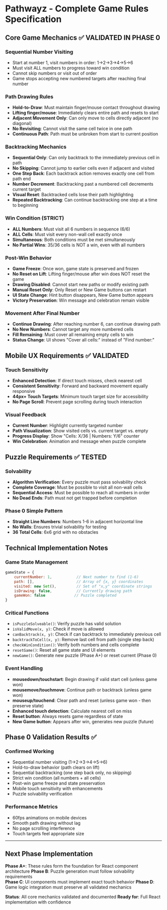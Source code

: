 # Pathwayz - Complete Game Rules Specification

## Core Game Mechanics ✅ VALIDATED IN PHASE 0

### **Sequential Number Visiting**
- Start at number 1, visit numbers in order: 1→2→3→4→5→6
- Must visit ALL numbers to progress toward win condition
- Cannot skip numbers or visit out of order
- Game stops accepting new numbered targets after reaching final number

### **Path Drawing Rules**
- **Hold-to-Draw**: Must maintain finger/mouse contact throughout drawing
- **Lifting finger/mouse**: Immediately clears entire path and resets to start
- **Adjacent Movement Only**: Can only move to cells directly adjacent (no diagonal)
- **No Revisiting**: Cannot visit the same cell twice in one path
- **Continuous Path**: Path must be unbroken from start to current position

### **Backtracking Mechanics**
- **Sequential Only**: Can only backtrack to the immediately previous cell in path
- **No Skipping**: Cannot jump to earlier cells even if adjacent and visited
- **One Step Back**: Each backtrack action removes exactly one cell from path end
- **Number Decrement**: Backtracking past a numbered cell decrements current target
- **Visual Reset**: Backtracked cells lose their path highlighting
- **Repeated Backtracking**: Can continue backtracking one step at a time to beginning

### **Win Condition (STRICT)**
- **ALL Numbers**: Must visit all 6 numbers in sequence (6/6)
- **ALL Cells**: Must visit every non-wall cell exactly once
- **Simultaneous**: Both conditions must be met simultaneously
- **No Partial Wins**: 35/36 cells is NOT a win, even with all numbers

### **Post-Win Behavior**
- **Game Freeze**: Once won, game state is preserved and frozen
- **No Reset on Lift**: Lifting finger/mouse after win does NOT reset the game
- **Drawing Disabled**: Cannot start new paths or modify existing path
- **Manual Reset Only**: Only Reset or New Game buttons can restart
- **UI State Change**: Hint button disappears, New Game button appears
- **Victory Preservation**: Win message and celebration remain visible

### **Movement After Final Number**
- **Continue Drawing**: After reaching number 6, can continue drawing path
- **No New Numbers**: Cannot target any more numbered cells
- **Fill Remaining**: Must cover all remaining empty cells to win
- **Status Change**: UI shows "Cover all cells:" instead of "Find number:"

## Mobile UX Requirements ✅ VALIDATED

### **Touch Sensitivity**
- **Enhanced Detection**: If direct touch misses, check nearest cell
- **Consistent Sensitivity**: Forward and backward movement equally responsive  
- **44px+ Touch Targets**: Minimum touch target size for accessibility
- **No Page Scroll**: Prevent page scrolling during touch interaction

### **Visual Feedback**
- **Current Number**: Highlight currently targeted number
- **Path Visualization**: Show visited cells vs. current target vs. empty
- **Progress Display**: Show "Cells: X/36 | Numbers: Y/6" counter
- **Win Celebration**: Animation and message when puzzle complete

## Puzzle Requirements ✅ TESTED

### **Solvability**
- **Algorithm Verification**: Every puzzle must pass solvability check
- **Complete Coverage**: Must be possible to visit all non-wall cells
- **Sequential Access**: Must be possible to reach all numbers in order
- **No Dead Ends**: Path must not get trapped before completion

### **Phase 0 Simple Pattern**
- **Straight Line Numbers**: Numbers 1-6 in adjacent horizontal line
- **No Walls**: Ensures trivial solvability for testing
- **36 Total Cells**: 6x6 grid with no obstacles

## Technical Implementation Notes

### **Game State Management**
```javascript
gameState = {
    currentNumber: 1,           // Next number to find (1-6)
    path: [],                   // Array of {x, y} coordinates
    visited: new Set(),         // Set of "x,y" coordinate strings
    isDrawing: false,           // Currently drawing path
    gameWon: false             // Puzzle completed
}
```

### **Critical Functions**
- `isPuzzleSolveable()`: Verify puzzle has valid solution
- `isValidMove(x, y)`: Check if move is allowed
- `canBacktrack(x, y)`: Check if can backtrack to immediately previous cell
- `backtrackToCell(x, y)`: Remove last cell from path (single step back)
- `checkWinCondition()`: Verify both numbers and cells complete
- `resetGame()`: Reset all game state and UI elements
- `newGame()`: Generate new puzzle (Phase A+) or reset current (Phase 0)

### **Event Handling**
- **mousedown/touchstart**: Begin drawing if valid start cell (unless game won)
- **mousemove/touchmove**: Continue path or backtrack (unless game won)
- **mouseup/touchend**: Clear path and reset (unless game won - then preserve state)
- **Enhanced touch detection**: Calculate nearest cell on miss
- **Reset button**: Always resets game regardless of state
- **New Game button**: Appears after win, generates new puzzle (future)

## Phase 0 Validation Results ✅

### **Confirmed Working**
- Sequential number visiting (1→2→3→4→5→6)
- Hold-to-draw behavior (path clears on lift)
- Sequential backtracking (one step back only, no skipping)
- Strict win condition (all numbers + all cells)
- Post-win game freeze and state preservation
- Mobile touch sensitivity with enhancements
- Puzzle solvability verification

### **Performance Metrics**
- 60fps animations on mobile devices
- Smooth path drawing without lag
- No page scrolling interference
- Touch targets feel appropriate size

---

## Next Phase Implementation

**Phase A+**: These rules form the foundation for React component architecture
**Phase B**: Puzzle generation must follow solvability requirements  
**Phase C**: UI components must implement exact touch behavior
**Phase D**: Game logic integration must preserve all validated mechanics

**Status**: All core mechanics validated and documented
**Ready for**: Full React implementation with confidence 